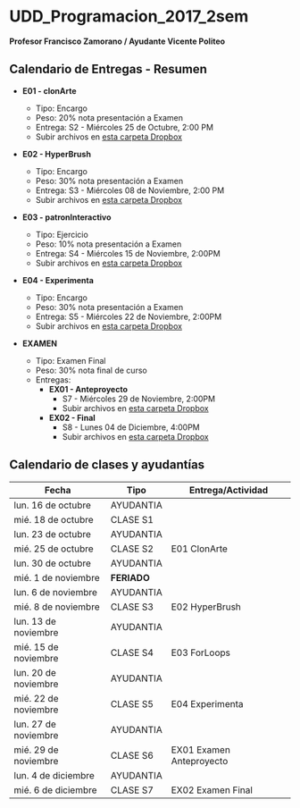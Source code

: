 # UDD_Programacion_2017_2sem
**Profesor Francisco Zamorano / Ayudante Vicente Politeo**

## Calendario de Entregas - Resumen
* **E01 - clonArte**
  * Tipo: Encargo
  * Peso: 20% nota presentación a Examen
  * Entrega: S2 - Miércoles 25 de Octubre, 2:00 PM
  * Subir archivos en [esta carpeta Dropbox](https://www.dropbox.com/request/CL4dZLEXiOL2k60VdsMC)


* **E02 - HyperBrush**
  * Tipo: Encargo
  * Peso: 30% nota presentación a Examen
  * Entrega: S3 - Miércoles 08 de Noviembre, 2:00 PM
  * Subir archivos en [esta carpeta Dropbox](https://www.dropbox.com/request/33OfZK3xQVq3Ik40UBRq)


* **E03 - patronInteractivo**
  * Tipo: Ejercicio
  * Peso: 10% nota presentación a Examen
  * Entrega: S4 - Miércoles 15 de Noviembre, 2:00PM
  * Subir archivos en [esta carpeta Dropbox](https://www.dropbox.com/request/TJ6KhNTsNkMCNPPRcTFC)


* **E04 - Experimenta**
  * Tipo: Encargo
  * Peso: 30% nota presentación a Examen
  * Entrega: S5 - Miércoles 22 de Noviembre, 2:00PM
  * Subir archivos en [esta carpeta Dropbox](https://www.dropbox.com/request/bNG8s1kUNmuha5GU8pZx)


* **EXAMEN**
  * Tipo: Examen Final
  * Peso: 30% nota final de curso
  * Entregas:
    * **EX01 - Anteproyecto**
      * S7 - Miércoles 29 de Noviembre, 2:00PM
      * Subir archivos en [esta carpeta Dropbox](https://www.dropbox.com/request/tSYkKijiBQlj2q0hHHK3)
    * **EX02 - Final**
      * S8 - Lunes 04 de Diciembre, 4:00PM
      * Subir archivos en [esta carpeta Dropbox](https://www.dropbox.com/request/baex2vwiVaO7QVa0aZzP)


## Calendario de clases y ayudantías


Fecha | Tipo | Entrega/Actividad
------------ | ------------- | ---
lun. 16 de octubre	| AYUDANTIA	|
mié. 18 de octubre	| CLASE	S1	|
lun. 23 de octubre	| AYUDANTIA	|
mié. 25 de octubre	| CLASE	S2	| E01 ClonArte
lun. 30 de octubre	| AYUDANTIA	|
mié. 1 de noviembre	| **FERIADO** |
lun. 6 de noviembre	| AYUDANTIA		|
mié. 8 de noviembre	| CLASE	S3	 | E02 HyperBrush
lun. 13 de noviembre |	AYUDANTIA		|
mié. 15 de noviembre | CLASE	S4	 | E03 ForLoops
lun. 20 de noviembre | AYUDANTIA		|
mié. 22 de noviembre |CLASE	S5	 | E04 Experimenta
lun. 27 de noviembre | AYUDANTIA		|
mié. 29 de noviembre | CLASE	S6	 | EX01 Examen Anteproyecto
lun. 4 de diciembre | AYUDANTIA		|
mié. 6 de diciembre	| CLASE	S7 	 | EX02 Examen Final
